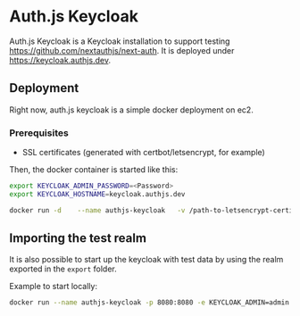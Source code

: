 # Auth.js Keycloak

Auth.js Keycloak is a Keycloak installation to support testing https://github.com/nextauthjs/next-auth.
It is deployed under https://keycloak.authjs.dev.

## Deployment

Right now, auth.js keycloak is a simple docker deployment on ec2.

### Prerequisites

- SSL certificates (generated with certbot/letsencrypt, for example)

Then, the docker container is started like this:

```bash
export KEYCLOAK_ADMIN_PASSWORD=<Password>
export KEYCLOAK_HOSTNAME=keycloak.authjs.dev

docker run -d    --name authjs-keycloak   -v /path-to-letsencrypt-certificates:/certificates -p 443:443   -e KEYCLOAK_ADMIN=admin   -e KEYCLOAK_ADMIN_PASSWORD=$KEYCLOAK_ADMIN_PASSWORD   quay.io/keycloak/keycloak:latest   start   --features=token-exchange   --https-certificate-file=/certificates/fullchain.pem   --https-certificate-key-file=/certificates/privkey.pem   --hostname=$KEYCLOAK_HOSTNAME   --proxy=edge   --https-port=443
```

## Importing the test realm

It is also possible to start up the keycloak with test data by using the realm exported in the `export` folder.

Example to start locally:

```bash
docker run --name authjs-keycloak -p 8080:8080 -e KEYCLOAK_ADMIN=admin -e KEYCLOAK_ADMIN_PASSWORD=admin -e AUTHJS_TEST_CLIENT_SECRET=abc -v $(pwd)/export:/opt/keycloak/data/import quay.io/keycloak/keycloak:25.0.2 start-dev --import-realm
```
